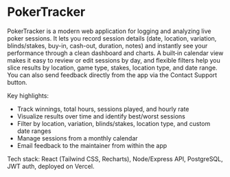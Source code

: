# PokerTracker

PokerTracker is a modern web application for logging and analyzing live poker sessions. It lets you record session details (date, location, variation, blinds/stakes, buy-in, cash-out, duration, notes) and instantly see your performance through a clean dashboard and charts. A built‑in calendar view makes it easy to review or edit sessions by day, and flexible filters help you slice results by location, game type, stakes, location type, and date range. You can also send feedback directly from the app via the Contact Support button.

Key highlights:
- Track winnings, total hours, sessions played, and hourly rate
- Visualize results over time and identify best/worst sessions
- Filter by location, variation, blinds/stakes, location type, and custom date ranges
- Manage sessions from a monthly calendar
- Email feedback to the maintainer from within the app

Tech stack: React (Tailwind CSS, Recharts), Node/Express API, PostgreSQL, JWT auth, deployed on Vercel.
